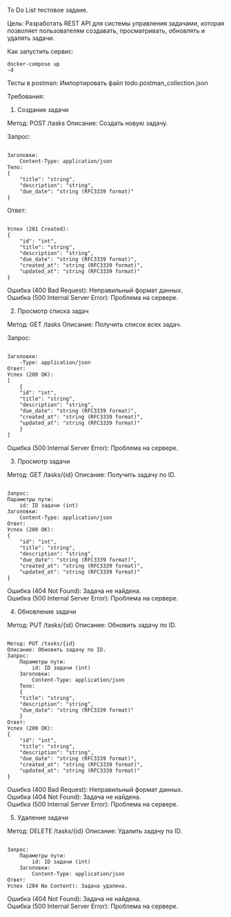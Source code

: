 To Do List тестовое задаие.

Цель:
Разработать REST API для системы управления задачами, которая позволяет пользователям создавать, просматривать, обновлять и удалять задачи.

Как запустить сервис:
	<pre><code>docker-compose up -d</code></pre>
 
Тесты в postman:
	Импортировать файл todo.postman_collection.json

Требования:
1. Создание задачи

Метод: POST /tasks
Описание: Создать новую задачу.

Запрос:
<pre><code>
Заголовки:
	Content-Type: application/json
Тело:
{
    "title": "string",
    "description": "string",
    "due_date": "string (RFC3339 format)"
}
</code></pre>
Ответ:
<pre><code>
Успех (201 Created):
{
    "id": "int",
    "title": "string",
    "description": "string",
    "due_date": "string (RFC3339 format)",
    "created_at": "string (RFC3339 format)",
    "updated_at": "string (RFC3339 format)"
}
</code></pre>
Ошибка (400 Bad Request): Неправильный формат данных.<br>
Ошибка (500 Internal Server Error): Проблема на сервере.

2. Просмотр списка задач

Метод: GET /tasks
Описание: Получить список всех задач.

Запрос:

<pre><code>
Заголовки:
	-Type: application/json
Ответ:
Успех (200 OK):
[
    {
    "id": "int",
    "title": "string",
	"description": "string",
    "due_date": "string (RFC3339 format)",
	"created_at": "string (RFC3339 format)",
	"updated_at": "string (RFC3339 format)"
  	}
]
</code></pre>

Ошибка (500 Internal Server Error): Проблема на сервере.

3. Просмотр задачи

Метод: GET /tasks/{id}
Описание: Получить задачу по ID.
<pre><code>
Запрос:
Параметры пути:
    id: ID задачи (int)
Заголовки:
    Content-Type: application/json
Ответ:
Успех (200 OK):
{
  	"id": "int",
  	"title": "string",
  	"description": "string",
  	"due_date": "string (RFC3339 format)",
  	"created_at": "string (RFC3339 format)",
  	"updated_at": "string (RFC3339 format)"
}
</code></pre>
Ошибка (404 Not Found): Задача не найдена.<br>
Ошибка (500 Internal Server Error): Проблема на сервере.

4. Обновление задачи

Метод: PUT /tasks/{id}
Описание: Обновить задачу по ID.

<pre><code>
Метод: PUT /tasks/{id}
Описание: Обновить задачу по ID.
Запрос:
	Параметры пути:
		id: ID задачи (int)
	Заголовки:
		Content-Type: application/json
	Тело:
	{
  	"title": "string",
  	"description": "string",
  	"due_date": "string (RFC3339 format)"
	}
Ответ:
Успех (200 OK):
{
    "id": "int",
    "title": "string",
    "description": "string",
    "due_date": "string (RFC3339 format)",
    "created_at": "string (RFC3339 format)",
    "updated_at": "string (RFC3339 format)"
}
</code></pre>

Ошибка (400 Bad Request): Неправильный формат данных.<br>
Ошибка (404 Not Found): Задача не найдена.<br>
Ошибка (500 Internal Server Error): Проблема на сервере.

5. Удаление задачи

Метод: DELETE /tasks/{id}
Описание: Удалить задачу по ID.

<pre><code>
Запрос:
	Параметры пути:
		id: ID задачи (int)
	Заголовки:
		Content-Type: application/json
Ответ:
Успех (204 No Content): Задача удалена.
</code></pre>

Ошибка (404 Not Found): Задача не найдена.<br>
Ошибка (500 Internal Server Error): Проблема на сервере.
